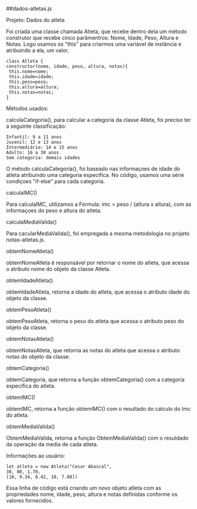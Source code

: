 ##dados-atletas.js



Projeto: Dados do atleta

Foi criada uma classe chamada Atleta, que recebe dentro dela um método construtor que recebe cinco parâmentros:
Nome, Idade, Peso, Altura e Notas.
Logo usamos os "this" para criarmos uma variável de instância e atribuindo a ela, um valor.

    class Atleta {
    constructor(nome, idade, peso, altura, notas){
     this.nome=nome;
     this.idade=idade;
     this.peso=peso;
     this.altura=altura;
     this.notas=notas;
    }
    

 Métodos usados:

calculaCategoria(), para calcular a categoria da classe Atleta, foi preciso ter a seguinte classificação:

    Infantil: 9 a 11 anos
    Juvenil: 12 e 13 anos
    Intermediário: 14 e 15 anos
    Adulto: 16 a 30 anos
    Sem categoria: demais idades

O método calculaCategoria(), foi baseado nas informaçoes de idade do atleta atribuindo uma categoria especifica.
No código, usamos uma série condiçoes "if-else" para cada categoria.

calculaIMC()

Para calculaIMC, utilizamos a Fórmula: imc = peso / (altura x altura), com as informaçoes do peso e altura do atleta.

calculaMediaValida()

Para cacularMediaValida(), foi empregada a mesma metodologia no projeto notas-atletas.js.

obtemNomeAtleta()

obtemNomeAtleta é responsável por retornar o nome do atleta, que acessa o atributo nome do objeto da classe Atleta.

obtemIdadeAtleta()

obtemIdadeAtleta, retorna a idade do atleta, que acessa o atributo idade do objeto da classe.

obtemPesoAtleta()

obtemPesoAtleta, retorna o peso do atleta que acessa o atributo peso do objeto da classe.

obtemNotasAtleta()

obtemNotasAtleta, que retorna as notas do atleta que acessa o atributo notas do objeto da classe.

obtemCategoria()

obtemCategoria, que retorna a função obtemCategoria() com a categoria especifica do atleta.

obtemIMC()

obtemIMC, retorna a função obtemIMC() com o resultado do calculo do Imc do atleta.

obtemMediaValida()

ObtemMediaValida, retorna a função ObtemMediaValida() com o resuldado da operação da media de cada atleta.

Informações ao usuário:

    let atleta = new Atleta("Cesar Abascal",
    30, 80, 1.70,
    [10, 9.34, 8.42, 10, 7.88])

Essa linha de código está criando um novo objeto atleta com as propriedades nome, idade, peso, altura e notas definidas conforme os valores fornecidos.
    



